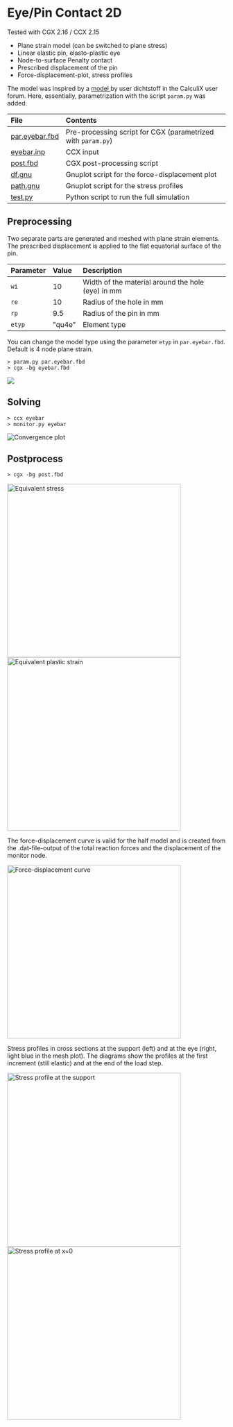# Eye/Pin Contact 2D
Tested with CGX 2.16 / CCX 2.15

+ Plane strain model (can be switched to plane stress)
+ Linear elastic pin, elasto-plastic eye
+ Node-to-surface Penalty contact
+ Prescribed displacement of the pin
+ Force-displacement-plot, stress profiles

The model was inspired by a  [model ](https://groups.yahoo.com/neo/groups/calculix/files/examples/eyebar%20with%20contact%20and%20nonlinear%20material/) by user dichtstoff in the CalculiX user forum. Here, essentially, parametrization with the script `param.py` was added.


 File                             | Contents                                    
 :-------------                   | :-------------                                
 [par.eyebar.fbd](par.eyebar.fbd) | Pre-processing script for CGX  (parametrized with `param.py`)  
 [eyebar.inp](eyebar.inp)         | CCX input
 [post.fbd](post.fbd)             | CGX post-processing script                 
 [df.gnu](df.gnu)                 | Gnuplot script for the force-displacement plot   
 [path.gnu](path.gnu)             | Gnuplot script for the stress profiles      
 [test.py](test.py)               | Python script to run the full simulation

## Preprocessing
Two separate parts are generated and meshed with plane strain elements.
The prescribed displacement is applied to the flat equatorial surface of the pin.

Parameter | Value  | Description
:--       | :--    | :---
`wi`      | 10     | Width of the material around the hole (eye) in mm
`re`      | 10     | Radius of the hole in mm
`rp`      | 9.5    | Radius of the pin in mm
`etyp`    | "qu4e" | Element type

You can change the model type using the parameter `etyp` in `par.eyebar.fbd`.
Default is 4 node plane strain.
```
> param.py par.eyebar.fbd
> cgx -bg eyebar.fbd
```
<img src="mesh.png">

## Solving
```
> ccx eyebar
> monitor.py eyebar
```
<img src="eyebar.png" title="Convergence plot">

## Postprocess

```
> cgx -bg post.fbd
```
<img src="SE.png" width="400" title="Equivalent stress"><img src="PE.png" width="400" title="Equivalent plastic strain">

The force-displacement curve is valid for the half model and is created from the .dat-file-output
of the total reaction forces and the displacement of the monitor node.

<img src="df.png" width="400" title="Force-displacement curve">

Stress profiles in cross sections at the support (left) and at the eye (right, light blue in the mesh plot). The diagrams show the profiles at the first increment (still elastic) and at the end of the load step.

<img src="SXX-fix.png" width="400" title="Stress profile at the support"><img src="SXX-path.png" width="400" title="Stress profile at x=0">
